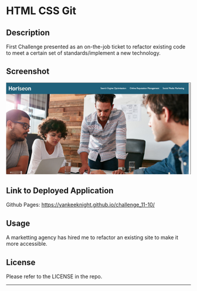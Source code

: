 # HTML CSS Git

## Description

First Challenge presented as an on-the-job ticket to refactor existing code to meet a certain set of standards/implement a new technology.

## Screenshot
![Screenshot of finished product](./assets/images/challengeScreenshot.png)

## Link to Deployed Application

Github Pages: https://yankeeknight.github.io/challenge_11-10/

## Usage

A marketting agency has hired me to refactor an existing site to make it more accessible. 

## License

Please refer to the LICENSE in the repo.

---
